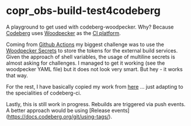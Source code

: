 # copr_obs-build-test4codeberg

A playground to get used with codeberg-woodpecker. Why? Because [Codeberg](https://codeberg.org/) uses [Woodpecker](https://woodpecker-ci.org/) as the [CI platform](https://ci.codeberg.org/).

Coming from [Github Actions](https://github.com/features/actions) my biggest challenge was to use the [Woodpecker Secrets](https://woodpecker-ci.org/docs/usage/secrets) to store the tokens for the external build services. Given the approach of shell variables, the usage of multiline secrets is almost asking for challenges. I managed to get it working (see the woodpecker YAML file) but it does not look very smart. But hey - it works that way.

For the rest, I have basically copied my work from [here](https://github.com/useidel/copr_obs-build-test) ... just adapting to the specialities of codeberg-ci.

Lastly, this is still work in progress. Rebuilds are triggered via push events. A better approach would be using [Release events] (https://docs.codeberg.org/git/using-tags/).

